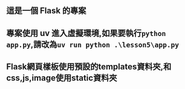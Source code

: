 ## 這是一個 Flask 的專案

## 專案使用 uv 進入虛擬環境,如果要執行`python app.py`,請改為`uv run python .\lesson5\app.py`
## Flask網頁樣板使用預設的templates資料夾,和css,js,image使用static資料夾

